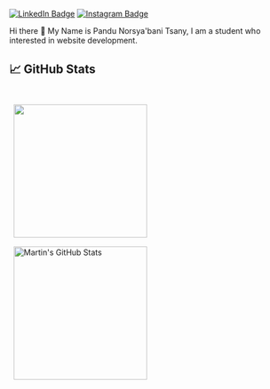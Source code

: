 [![LinkedIn Badge](https://img.shields.io/badge/LinkedIn-Profile-informational?style=flat&logo=linkedin&logoColor=white&color=0D76A8)](https://www.linkedin.com/in/pandu-norsya-bani-5ba1b220a/)
[![Instagram Badge](https://img.shields.io/badge/Instagram-Profile-informational?style=flat&logo=twitter&logoColor=white&color=1CA2F1)](https://www.instagram.com/tsany.san)

Hi there 👋 My Name is Pandu Norsya'bani Tsany, I am a student who interested in website development.

## &#x1f4c8; GitHub Stats

<br>

<a href="https://github.com/Norsyabani">
  <img align="center" style="margin:0.5rem; height:15rem;" src="https://github-readme-stats.vercel.app/api/top-langs/?username=Norsyabani&hide=html,css&title_color=ffffff&text_color=c9cacc&icon_color=4AB197&bg_color=1A2B34" />
</a>

<a href="https://github.com/Norsyabani">
  <img align="center" style="margin:0.5rem; height:15rem;" src="https://github-readme-stats.vercel.app/api?username=Norsyabani&show_icons=true&line_height=27&count_private=true&title_color=ffffff&text_color=c9cacc&icon_color=4AB097&bg_color=1A2B34" alt="Martin's GitHub Stats" />
</a>

<!--
**Norsyabani/Norsyabani** is a ✨ _special_ ✨ repository because its `README.md` (this file) appears on your GitHub profile.

Here are some ideas to get you started:

- 🔭 I’m currently working on ...
- 🌱 I’m currently learning ...
- 👯 I’m looking to collaborate on ...
- 🤔 I’m looking for help with ...
- 💬 Ask me about ...
- 📫 How to reach me: ...
- 😄 Pronouns: ...
- ⚡ Fun fact: ...
-->
